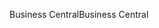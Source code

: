 <span data-ttu-id="79efb-101">Business Central</span><span class="sxs-lookup"><span data-stu-id="79efb-101">Business Central</span></span>
